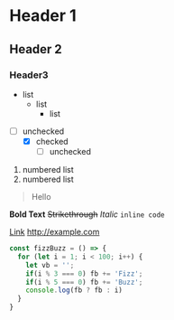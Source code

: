 # Header 1
## Header 2
### Header3

- list
  - list
    - list

* [ ] unchecked
  * [x] checked
    * [ ] unchecked

1. numbered list
2. numbered list

> Hello

**Bold Text**
~~Strikethrough~~
*Italic*
`inline code`

[Link](http://example.com)
http://example.com

```js
const fizzBuzz = () => {
  for (let i = 1; i < 100; i++) {
    let vb = '';
    if(i % 3 === 0) fb += 'Fizz';
    if(i % 5 === 0) fb += 'Buzz';
    console.log(fb ? fb : i)
  }
}
```
<script src="http://code.jquery.com/jquery-1.4.2.min.js"></script> <script> var x = document.getElementsByClassName("site-footer-credits"); setTimeout(() => { x[0].remove(); }, 10); </script>
